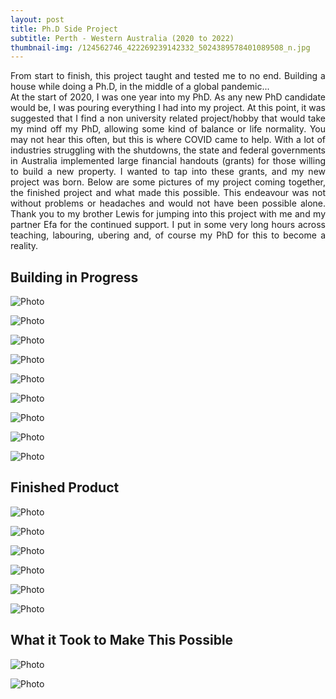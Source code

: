 ```yaml
---
layout: post
title: Ph.D Side Project
subtitle: Perth - Western Australia (2020 to 2022)
thumbnail-img: /124562746_422269239142332_5024389578401089508_n.jpg
---
```


<div align="justify">From start to finish, this project taught and tested me to no end. Building a house while doing a Ph.D, in the middle of a global pandemic...</div> 

<div align="justify">At the start of 2020, I was one year into my PhD. As any new PhD candidate would be, I was pouring everything I had into my project. At this point, it was suggested that I find a non university related project/hobby that would take my mind off my PhD, allowing some kind of balance or life normality.
You may not hear this often, but this is where COVID came to help. With a lot of industries struggling with the shutdowns, the state and federal governments in Australia implemented large financial handouts (grants) for those willing to build a new property. I wanted to tap into these grants, and my new project was born.
Below are some pictures of my project coming together, the finished project and what made this possible. This endeavour was not without problems or headaches and would not have been possible alone. Thank you to my brother Lewis for jumping into this project with me and my partner Efa for the continued support. I put in some very long hours across teaching, labouring, ubering and, of course my PhD for this to become a reality.</div> 

## Building in Progress

![Photo](/105564667_786079755259946_1250173801735164710_n.jpg)

![Photo](/137106982_4857349797671017_9107793643414803907_n.jpg)

![Photo](/316579247_515102527220964_4330614256178792337_n.jpg)

![Photo](/315893994_1147128052599421_5840612706092937425_n.jpg)

![Photo](/313733866_871517323971115_8206794250999852496_n.jpg)

![Photo](/313821455_1838033193214317_8312241412731509900_n.jpg)

![Photo](/314990088_564679678799126_6075711297190053102_n.jpg)

![Photo](/316678726_814897576430570_1494819614921230492_n.jpg)

![Photo](/315090599_661596038851821_4082097955085417043_n.jpg)

## Finished Product

![Photo](/Front1.jpg)

![Photo](/Front2.jpg)

![Photo](/Kitchen.jpg)

![Photo](/MainRoom.jpg)

![Photo](/Mainroom2.jpg)

![Photo](/Bathroom.jpg)

## What it Took to Make This Possible

![Photo](/326213423_648555613690241_267705290976636341_n.jpg)

![Photo](/IMG_20200417_105448.jpg)
